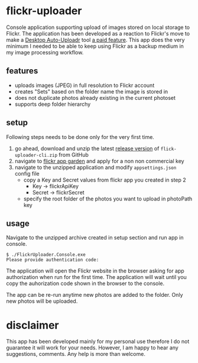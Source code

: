 # flickr-uploader

Console application supporting upload of images stored on local storage to Flickr. The application has been developed as a reaction to Flickr's move to make a [Desktop Auto-Uploadr](https://www.flickr.com/tools/) tool [a paid feature](http://www.theverge.com/2016/3/9/11184518/flickr-photo-uploader-now-paid-feature). This app does the very minimum I needed to be able to keep using Flickr as a backup medium in my image processing workflow.

## features
* uploads images (JPEG) in full resolution to Flickr account
* creates "Sets" based on the folder name the image is stored in
* does not duplicate photos already existing in the current photoset
* supports deep folder hierarchy

## setup

Following steps needs to be done only for the very first time. 

1. go ahead, download and unzip the latest [release version](https://github.com/luk355/flickr-uploader/releases) of `flick-uploader-cli.zip` from GitHub
1. navigate to [flickr app garden](https://www.flickr.com/services/apps/create/apply) and apply for a non non commercial key
1. navigate to the unzipped application and modify `appsettings.json` config file
    * copy a Key and Secret values from flickr app you created in step 2
        * Key -> flickrApiKey 
        * Secret -> flickrSecret
    * specify the root folder of the photos you want to upload in photoPath key

## usage

Navigate to the unzipped archive created in setup section and run app in console.

```Shell
$ ./FlickrUploader.Console.exe
Please provide authentication code:
```

The application will open the Flickr website in the browser asking for app authorization when run for the first time. The application will wait until you copy the auhorization code shown in the browser to the console.

The app can be re-run anytime new photos are added to the folder. Only new photos will be uploaded.

# disclaimer

This app has been developed mainly for my personal use therefore I do not guarantee it will work for your needs. However, I am happy to hear any suggestions, comments. Any help is more than welcome.
